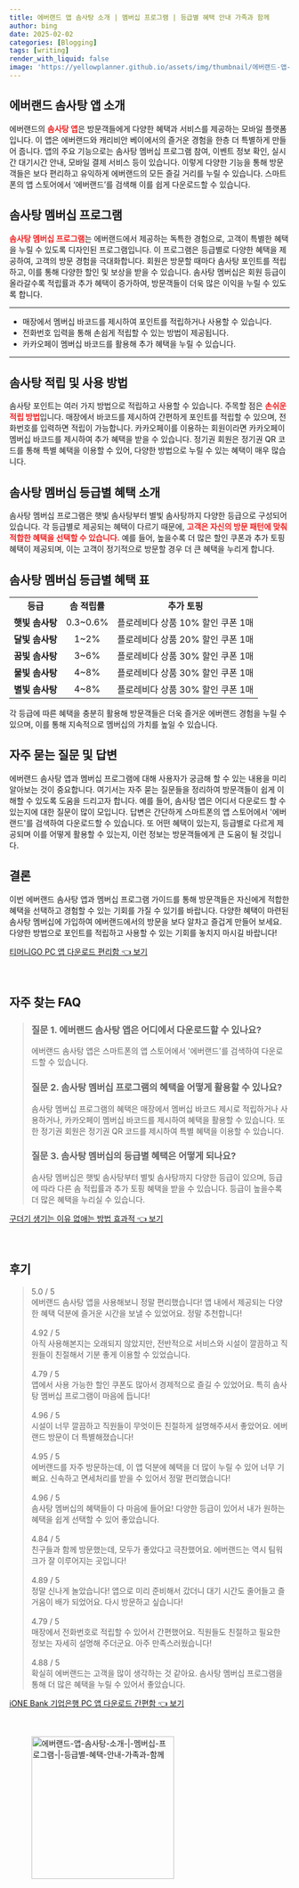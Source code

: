 ```yaml
---
title: 에버랜드 앱 솜사탕 소개 | 멤버십 프로그램 | 등급별 혜택 안내 가족과 함께
author: bing
date: 2025-02-02
categories: [Blogging]
tags: [writing]
render_with_liquid: false
image: 'https://yellowplanner.github.io/assets/img/thumbnail/에버랜드-앱-솜사탕-소개-|-멤버십-프로그램-|-등급별-혜택-안내-가족과-함께.webp'
---
```



<h2 id='에버랜드-솜사탕-앱-소개'>에버랜드 솜사탕 앱 소개</h2>

<p>에버랜드의 <b><span style="color: #ee2323;">솜사탕 앱</span></b>은 방문객들에게 다양한 혜택과 서비스를 제공하는 모바일 플랫폼입니다. 이 앱은 에버랜드와 캐리비안 베이에서의 즐거운 경험을 한층 더 특별하게 만들어 줍니다. 앱의 주요 기능으로는 솜사탕 멤버십 프로그램 참여, 이벤트 정보 확인, 실시간 대기시간 안내, 모바일 결제 서비스 등이 있습니다. 이렇게 다양한 기능을 통해 방문객들은 보다 편리하고 유익하게 에버랜드의 모든 즐길 거리를 누릴 수 있습니다. 스마트폰의 앱 스토어에서 ‘에버랜드’를 검색해 이를 쉽게 다운로드할 수 있습니다.</p>

<h2 id='솜사탕-멤버십-프로그램'>솜사탕 멤버십 프로그램</h2>

<p><b><span style="color: #ee2323;">솜사탕 멤버십 프로그램</span></b>는 에버랜드에서 제공하는 독특한 경험으로, 고객이 특별한 혜택을 누릴 수 있도록 디자인된 프로그램입니다. 이 프로그램은 등급별로 다양한 혜택을 제공하여, 고객의 방문 경험을 극대화합니다. 회원은 방문할 때마다 솜사탕 포인트를 적립하고, 이를 통해 다양한 할인 및 보상을 받을 수 있습니다. 솜사탕 멤버십은 회원 등급이 올라갈수록 적립률과 추가 혜택이 증가하여, 방문객들이 더욱 많은 이익을 누릴 수 있도록 합니다.</p>

<hr />

<ul>
    <li>매장에서 멤버십 바코드를 제시하여 포인트를 적립하거나 사용할 수 있습니다.</li>
    <li>전화번호 입력을 통해 손쉽게 적립할 수 있는 방법이 제공됩니다.</li>
    <li>카카오페이 멤버십 바코드를 활용해 추가 혜택을 누릴 수 있습니다.</li>
</ul>

<hr />

<h2 id='솜사탕-적립-및-사용-방법'>솜사탕 적립 및 사용 방법</h2>

<p>솜사탕 포인트는 여러 가지 방법으로 적립하고 사용할 수 있습니다. 주목할 점은 <b><span style="color: #ee2323;">손쉬운 적립 방법</span></b>입니다. 매장에서 바코드를 제시하여 간편하게 포인트를 적립할 수 있으며, 전화번호를 입력하면 적립이 가능합니다. 카카오페이를 이용하는 회원이라면 카카오페이 멤버십 바코드를 제시하여 추가 혜택을 받을 수 있습니다. 정기권 회원은 정기권 QR 코드를 통해 특별 혜택을 이용할 수 있어, 다양한 방법으로 누릴 수 있는 혜택이 매우 많습니다.</p>

<h2 id='솜사탕-멤버십-등급별-혜택-소개'>솜사탕 멤버십 등급별 혜택 소개</h2>

<p>솜사탕 멤버십 프로그램은 햇빛 솜사탕부터 별빛 솜사탕까지 다양한 등급으로 구성되어 있습니다. 각 등급별로 제공되는 혜택이 다르기 때문에, <b><span style="color: #ee2323;">고객은 자신의 방문 패턴에 맞춰 적합한 혜택을 선택할 수 있습니다.</span></b> 예를 들어, 높을수록 더 많은 할인 쿠폰과 추가 토핑 혜택이 제공되며, 이는 고객이 정기적으로 방문할 경우 더 큰 혜택을 누리게 합니다.</p>

<h2 id='솜사탕-멤버십-등급별-혜택-표'>솜사탕 멤버십 등급별 혜택 표</h2>

<table>
    <tr>
        <td style="text-align: center; height: 17px;"><b>등급</b></td>
        <td style="text-align: center; height: 17px;"><b>솜 적립률</b></td>
        <td style="text-align: center; height: 17px;"><b>추가 토핑</b></td>
    </tr>
    <tr>
        <td style="text-align: center; height: 17px;"><b>햇빛 솜사탕</b></td>
        <td style="text-align: center; height: 17px;">0.3~0.6%</td>
        <td style="text-align: center; height: 17px;">플로레비다 상품 10% 할인 쿠폰 1매</td>
    </tr>
    <tr>
        <td style="text-align: center; height: 17px;"><b>달빛 솜사탕</b></td>
        <td style="text-align: center; height: 17px;">1~2%</td>
        <td style="text-align: center; height: 17px;">플로레비다 상품 20% 할인 쿠폰 1매</td>
    </tr>
    <tr>
        <td style="text-align: center; height: 17px;"><b>꿈빛 솜사탕</b></td>
        <td style="text-align: center; height: 17px;">3~6%</td>
        <td style="text-align: center; height: 17px;">플로레비다 상품 30% 할인 쿠폰 1매</td>
    </tr>
    <tr>
        <td style="text-align: center; height: 17px;"><b>물빛 솜사탕</b></td>
        <td style="text-align: center; height: 17px;">4~8%</td>
        <td style="text-align: center; height: 17px;">플로레비다 상품 30% 할인 쿠폰 1매</td>
    </tr>
    <tr>
        <td style="text-align: center; height: 17px;"><b>별빛 솜사탕</b></td>
        <td style="text-align: center; height: 17px;">4~8%</td>
        <td style="text-align: center; height: 17px;">플로레비다 상품 30% 할인 쿠폰 1매</td>
    </tr>
</table>

<p>각 등급에 따른 혜택을 충분히 활용해 방문객들은 더욱 즐거운 에버랜드 경험을 누릴 수 있으며, 이를 통해 지속적으로 멤버십의 가치를 높일 수 있습니다.</p>

<h2 id='자주-묻는-질문-및-답변'>자주 묻는 질문 및 답변</h2>

<p>에버랜드 솜사탕 앱과 멤버십 프로그램에 대해 사용자가 궁금해 할 수 있는 내용을 미리 알아보는 것이 중요합니다. 여기서는 자주 묻는 질문들을 정리하여 방문객들이 쉽게 이해할 수 있도록 도움을 드리고자 합니다. 예를 들어, 솜사탕 앱은 어디서 다운로드 할 수 있는지에 대한 질문이 많이 모입니다. 답변은 간단하게 스마트폰의 앱 스토어에서 '에버랜드'를 검색하여 다운로드할 수 있습니다. 또 어떤 혜택이 있는지, 등급별로 다르게 제공되며 이를 어떻게 활용할 수 있는지, 이런 정보는 방문객들에게 큰 도움이 될 것입니다.</p>

<h2 id='결론'>결론</h2>

<p>이번 에버랜드 솜사탕 앱과 멤버십 프로그램 가이드를 통해 방문객들은 자신에게 적합한 혜택을 선택하고 경험할 수 있는 기회를 가질 수 있기를 바랍니다. 다양한 혜택이 마련된 솜사탕 멤버십에 가입하여 에버랜드에서의 방문을 보다 알차고 즐겁게 만들어 보세요. 다양한 방법으로 포인트를 적립하고 사용할 수 있는 기회를 놓치지 마시길 바랍니다!</p>


<p><a class="click-button" title="티머니GO PC 앱 다운로드 편리함" href="https://yellowplanner.github.io/posts/%ED%8B%B0%EB%A8%B8%EB%8B%88GO-PC-%EC%95%B1-%EB%8B%A4%EC%9A%B4%EB%A1%9C%EB%93%9C-%ED%8E%B8%EB%A6%AC%ED%95%A8/" rel="dofollow">티머니GO PC 앱 다운로드 편리함 👈 보기</a></p><br>
<h2 id='자주_찾는_FAQ'>자주 찾는 FAQ</h2>
<div itemscope="" itemtype="https://schema.org/FAQPage"> 
<blockquote> 
<div itemscope="" itemprop="mainEntity" itemtype="https://schema.org/Question"> 
<h3 itemprop="name">질문 1. 에버랜드 솜사탕 앱은 어디에서 다운로드할 수 있나요?</h3> 
<div itemscope="" itemprop="acceptedAnswer" itemtype="https://schema.org/Answer"> 
<span itemprop="text"> 
<p>에버랜드 솜사탕 앱은 스마트폰의 앱 스토어에서 '에버랜드'를 검색하여 다운로드할 수 있습니다.</p> 
</span> 
</div> 
</div> 
<div itemscope="" itemprop="mainEntity" itemtype="https://schema.org/Question"> 
<h3 itemprop="name">질문 2. 솜사탕 멤버십 프로그램의 혜택을 어떻게 활용할 수 있나요?</h3> 
<div itemscope="" itemprop="acceptedAnswer" itemtype="https://schema.org/Answer"> 
<span itemprop="text"> 
<p>솜사탕 멤버십 프로그램의 혜택은 매장에서 멤버십 바코드 제시로 적립하거나 사용하거나, 카카오페이 멤버십 바코드를 제시하여 혜택을 활용할 수 있습니다. 또한 정기권 회원은 정기권 QR 코드를 제시하여 특별 혜택을 이용할 수 있습니다.</p> 
</span> 
</div> 
</div> 
<div itemscope="" itemprop="mainEntity" itemtype="https://schema.org/Question"> 
<h3 itemprop="name">질문 3. 솜사탕 멤버십의 등급별 혜택은 어떻게 되나요?</h3> 
<div itemscope="" itemprop="acceptedAnswer" itemtype="https://schema.org/Answer"> 
<span itemprop="text"> 
<p>솜사탕 멤버십은 햇빛 솜사탕부터 별빛 솜사탕까지 다양한 등급이 있으며, 등급에 따라 다른 솜 적립률과 추가 토핑 혜택을 받을 수 있습니다. 등급이 높을수록 더 많은 혜택을 누리실 수 있습니다.</p> 
</span> 
</div> 
</div> 
</blockquote> 
</div>
<p><a class="click-button" title="구더기 생기는 이유 없애는 방법 효과적" href="https://yellowplanner.github.io/posts/%EA%B5%AC%EB%8D%94%EA%B8%B0-%EC%83%9D%EA%B8%B0%EB%8A%94-%EC%9D%B4%EC%9C%A0-%EC%97%86%EC%95%A0%EB%8A%94-%EB%B0%A9%EB%B2%95-%ED%9A%A8%EA%B3%BC%EC%A0%81/" rel="dofollow">구더기 생기는 이유 없애는 방법 효과적 👈 보기</a></p><br>
<h2 id='후기'>후기</h2>
<div itemscope itemtype="https://schema.org/Product">
  <blockquote>
  <div itemprop="review" itemscope itemtype="https://schema.org/Review">
      <div itemprop="reviewRating" itemscope itemtype="https://schema.org/Rating"> <span itemprop="ratingValue">5.0</span> / <span itemprop="bestRating">5</span> </div>
      <span itemprop="reviewBody">에버랜드 솜사탕 앱을 사용해보니 정말 편리했습니다! 앱 내에서 제공되는 다양한 혜택 덕분에 즐거운 시간을 보낼 수 있었어요. 정말 추천합니다!</span>
  </div>
  <br>
  <div itemprop="review" itemscope itemtype="https://schema.org/Review">
      <div itemprop="reviewRating" itemscope itemtype="https://schema.org/Rating"> <span itemprop="ratingValue">4.92</span> / <span itemprop="bestRating">5</span> </div>
      <span itemprop="reviewBody">아직 사용해본지는 오래되지 않았지만, 전반적으로 서비스와 시설이 깔끔하고 직원들이 친절해서 기분 좋게 이용할 수 있었습니다.</span>
  </div>
  <br>
  <div itemprop="review" itemscope itemtype="https://schema.org/Review">
      <div itemprop="reviewRating" itemscope itemtype="https://schema.org/Rating"> <span itemprop="ratingValue">4.79</span> / <span itemprop="bestRating">5</span> </div>
      <span itemprop="reviewBody">앱에서 사용 가능한 할인 쿠폰도 많아서 경제적으로 즐길 수 있었어요. 특히 솜사탕 멤버십 프로그램이 마음에 듭니다!</span>
  </div>
  <br>
  <div itemprop="review" itemscope itemtype="https://schema.org/Review">
      <div itemprop="reviewRating" itemscope itemtype="https://schema.org/Rating"> <span itemprop="ratingValue">4.96</span> / <span itemprop="bestRating">5</span> </div>
      <span itemprop="reviewBody">시설이 너무 깔끔하고 직원들이 무엇이든 친절하게 설명해주셔서 좋았어요. 에버랜드 방문이 더 특별해졌습니다!</span>
  </div>
  <br>
  <div itemprop="review" itemscope itemtype="https://schema.org/Review">
      <div itemprop="reviewRating" itemscope itemtype="https://schema.org/Rating"> <span itemprop="ratingValue">4.95</span> / <span itemprop="bestRating">5</span> </div>
      <span itemprop="reviewBody">에버랜드를 자주 방문하는데, 이 앱 덕분에 혜택을 더 많이 누릴 수 있어 너무 기뻐요. 신속하고 면세처리를 받을 수 있어서 정말 편리했습니다!</span>
  </div>
  <br>
  <div itemprop="review" itemscope itemtype="https://schema.org/Review">
      <div itemprop="reviewRating" itemscope itemtype="https://schema.org/Rating"> <span itemprop="ratingValue">4.96</span> / <span itemprop="bestRating">5</span> </div>
      <span itemprop="reviewBody">솜사탕 멤버십의 혜택들이 다 마음에 들어요! 다양한 등급이 있어서 내가 원하는 혜택을 쉽게 선택할 수 있어 좋았습니다.</span>
  </div>
  <br>
  <div itemprop="review" itemscope itemtype="https://schema.org/Review">
      <div itemprop="reviewRating" itemscope itemtype="https://schema.org/Rating"> <span itemprop="ratingValue">4.84</span> / <span itemprop="bestRating">5</span> </div>
      <span itemprop="reviewBody">친구들과 함께 방문했는데, 모두가 좋았다고 극찬했어요. 에버랜드는 역시 팀워크가 잘 이루어지는 곳입니다!</span>
  </div>
  <br>
  <div itemprop="review" itemscope itemtype="https://schema.org/Review">
      <div itemprop="reviewRating" itemscope itemtype="https://schema.org/Rating"> <span itemprop="ratingValue">4.89</span> / <span itemprop="bestRating">5</span> </div>
      <span itemprop="reviewBody">정말 신나게 놀았습니다! 앱으로 미리 준비해서 갔더니 대기 시간도 줄어들고 즐거움이 배가 되었어요. 다시 방문하고 싶습니다!</span>
  </div>
  <br>
  <div itemprop="review" itemscope itemtype="https://schema.org/Review">
      <div itemprop="reviewRating" itemscope itemtype="https://schema.org/Rating"> <span itemprop="ratingValue">4.79</span> / <span itemprop="bestRating">5</span> </div>
      <span itemprop="reviewBody">매장에서 전화번호로 적립할 수 있어서 간편했어요. 직원들도 친절하고 필요한 정보는 자세히 설명해 주더군요. 아주 만족스러웠습니다!</span>
  </div>
  <br>
  <div itemprop="review" itemscope itemtype="https://schema.org/Review">
      <div itemprop="reviewRating" itemscope itemtype="https://schema.org/Rating"> <span itemprop="ratingValue">4.88</span> / <span itemprop="bestRating">5</span> </div>
      <span itemprop="reviewBody">확실히 에버랜드는 고객을 많이 생각하는 것 같아요. 솜사탕 멤버십 프로그램을 통해 더 많은 혜택을 누릴 수 있어서 좋았습니다.</span>
  </div>
  </blockquote>
</div>
<p><a class="click-button" title="iONE Bank 기업은행 PC 앱 다운로드 간편함" href="https://yellowplanner.github.io/posts/iONE-Bank-%EA%B8%B0%EC%97%85%EC%9D%80%ED%96%89-PC-%EC%95%B1-%EB%8B%A4%EC%9A%B4%EB%A1%9C%EB%93%9C-%EA%B0%84%ED%8E%B8%ED%95%A8/" rel="dofollow">iONE Bank 기업은행 PC 앱 다운로드 간편함 👈 보기</a></p><br>
<figure class="image"><img src="https://yellowplanner.github.io/assets/img/thumbnail/에버랜드-앱-솜사탕-소개-|-멤버십-프로그램-|-등급별-혜택-안내-가족과-함께.webp" alt="에버랜드-앱-솜사탕-소개-|-멤버십-프로그램-|-등급별-혜택-안내-가족과-함께" width="256" height="256"></figure>